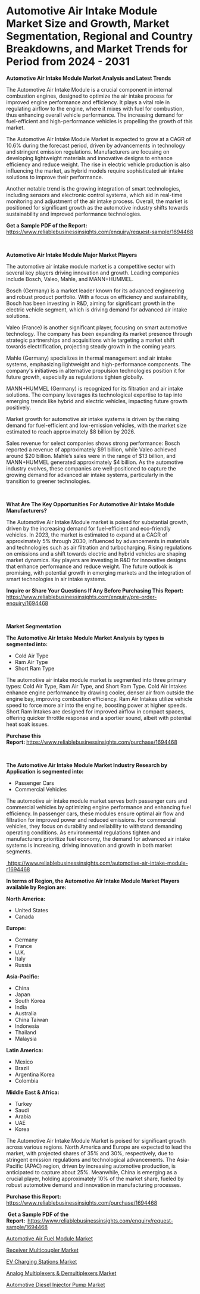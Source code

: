<p><h1>Automotive Air Intake Module Market Size and Growth, Market Segmentation, Regional and Country Breakdowns, and Market Trends for Period from 2024 -  2031</h1></p><p><strong>Automotive Air Intake Module Market Analysis and Latest Trends</strong></p>
<p><p>The Automotive Air Intake Module is a crucial component in internal combustion engines, designed to optimize the air intake process for improved engine performance and efficiency. It plays a vital role in regulating airflow to the engine, where it mixes with fuel for combustion, thus enhancing overall vehicle performance. The increasing demand for fuel-efficient and high-performance vehicles is propelling the growth of this market.</p><p>The Automotive Air Intake Module Market is expected to grow at a CAGR of 10.6% during the forecast period, driven by advancements in technology and stringent emission regulations. Manufacturers are focusing on developing lightweight materials and innovative designs to enhance efficiency and reduce weight. The rise in electric vehicle production is also influencing the market, as hybrid models require sophisticated air intake solutions to improve their performance.</p><p>Another notable trend is the growing integration of smart technologies, including sensors and electronic control systems, which aid in real-time monitoring and adjustment of the air intake process. Overall, the market is positioned for significant growth as the automotive industry shifts towards sustainability and improved performance technologies.</p></p>
<p><strong>Get a Sample PDF of the Report:&nbsp;</strong> <a href="https://www.reliablebusinessinsights.com/enquiry/request-sample/1694468?utm_campaign=835&utm_medium=2&utm_source=Github&utm_content=ia&utm_term=06102024&utm_id=automotive-air-intake-module">https://www.reliablebusinessinsights.com/enquiry/request-sample/1694468</a></p>
<p>&nbsp;</p>
<p><strong>Automotive Air Intake Module Major Market Players</strong></p>
<p><p>The automotive air intake module market is a competitive sector with several key players driving innovation and growth. Leading companies include Bosch, Valeo, Mahle, and MANN+HUMMEL. </p><p>Bosch (Germany) is a market leader known for its advanced engineering and robust product portfolio. With a focus on efficiency and sustainability, Bosch has been investing in R&D, aiming for significant growth in the electric vehicle segment, which is driving demand for advanced air intake solutions. </p><p>Valeo (France) is another significant player, focusing on smart automotive technology. The company has been expanding its market presence through strategic partnerships and acquisitions while targeting a market shift towards electrification, projecting steady growth in the coming years.</p><p>Mahle (Germany) specializes in thermal management and air intake systems, emphasizing lightweight and high-performance components. The company's initiatives in alternative propulsion technologies position it for future growth, especially as regulations tighten globally.</p><p>MANN+HUMMEL (Germany) is recognized for its filtration and air intake solutions. The company leverages its technological expertise to tap into emerging trends like hybrid and electric vehicles, impacting future growth positively.</p><p>Market growth for automotive air intake systems is driven by the rising demand for fuel-efficient and low-emission vehicles, with the market size estimated to reach approximately $8 billion by 2026. </p><p>Sales revenue for select companies shows strong performance: Bosch reported a revenue of approximately $91 billion, while Valeo achieved around $20 billion. Mahle’s sales were in the range of $13 billion, and MANN+HUMMEL generated approximately $4 billion. As the automotive industry evolves, these companies are well-positioned to capture the growing demand for advanced air intake systems, particularly in the transition to greener technologies.</p></p>
<p>&nbsp;</p>
<p><strong>What Are The Key Opportunities For Automotive Air Intake Module Manufacturers?</strong></p>
<p><p>The Automotive Air Intake Module market is poised for substantial growth, driven by the increasing demand for fuel-efficient and eco-friendly vehicles. In 2023, the market is estimated to expand at a CAGR of approximately 5% through 2030, influenced by advancements in materials and technologies such as air filtration and turbocharging. Rising regulations on emissions and a shift towards electric and hybrid vehicles are shaping market dynamics. Key players are investing in R&D for innovative designs that enhance performance and reduce weight. The future outlook is promising, with potential growth in emerging markets and the integration of smart technologies in air intake systems.</p></p>
<p><strong>Inquire or Share Your Questions If Any Before Purchasing This Report:</strong> <a href="https://www.reliablebusinessinsights.com/enquiry/pre-order-enquiry/1694468?utm_campaign=835&utm_medium=2&utm_source=Github&utm_content=ia&utm_term=06102024&utm_id=automotive-air-intake-module">https://www.reliablebusinessinsights.com/enquiry/pre-order-enquiry/1694468</a></p>
<p>&nbsp;</p>
<p><strong>Market Segmentation</strong></p>
<p><strong>The Automotive Air Intake Module Market Analysis by types is segmented into:</strong></p>
<p><ul><li>Cold Air Type</li><li>Ram Air Type</li><li>Short Ram Type</li></ul></p>
<p><p>The automotive air intake module market is segmented into three primary types: Cold Air Type, Ram Air Type, and Short Ram Type. Cold Air Intakes enhance engine performance by drawing cooler, denser air from outside the engine bay, improving combustion efficiency. Ram Air Intakes utilize vehicle speed to force more air into the engine, boosting power at higher speeds. Short Ram Intakes are designed for improved airflow in compact spaces, offering quicker throttle response and a sportier sound, albeit with potential heat soak issues.</p></p>
<p><strong>Purchase this Report:&nbsp;</strong><a href="https://www.reliablebusinessinsights.com/purchase/1694468?utm_campaign=835&utm_medium=2&utm_source=Github&utm_content=ia&utm_term=06102024&utm_id=automotive-air-intake-module">https://www.reliablebusinessinsights.com/purchase/1694468</a></p>
<p>&nbsp;</p>
<p><strong>The Automotive Air Intake Module Market Industry Research by Application is segmented into:</strong></p>
<p><ul><li>Passenger Cars</li><li>Commercial Vehicles</li></ul></p>
<p><p>The automotive air intake module market serves both passenger cars and commercial vehicles by optimizing engine performance and enhancing fuel efficiency. In passenger cars, these modules ensure optimal air flow and filtration for improved power and reduced emissions. For commercial vehicles, they focus on durability and reliability to withstand demanding operating conditions. As environmental regulations tighten and manufacturers prioritize fuel economy, the demand for advanced air intake systems is increasing, driving innovation and growth in both market segments.</p></p>
<p><a href="https://www.reliablebusinessinsights.com/automotive-air-intake-module-r1694468?utm_campaign=835&utm_medium=2&utm_source=Github&utm_content=ia&utm_term=06102024&utm_id=automotive-air-intake-module">&nbsp;https://www.reliablebusinessinsights.com/automotive-air-intake-module-r1694468</a></p>
<p><strong>In terms of Region, the Automotive Air Intake Module Market Players available by Region are:</strong></p>
<p>
    <p> <strong> North America: </strong>
        <ul>
            <li>United States</li>
            <li>Canada</li>
        </ul>
        </p> 
    <p> <strong> Europe: </strong>
        <ul>
            <li>Germany</li>
            <li>France</li>
            <li>U.K.</li>
            <li>Italy</li>
            <li>Russia</li>
        </ul>
        </p> 
    <p> <strong> Asia-Pacific: </strong>
        <ul>
            <li>China</li>
            <li>Japan</li>
            <li>South Korea</li>
            <li>India</li>
            <li>Australia</li>
            <li>China Taiwan</li>
            <li>Indonesia</li>
            <li>Thailand</li>
            <li>Malaysia</li>
        </ul>
        </p> 
    <p> <strong> Latin America: </strong>
        <ul>
            <li>Mexico</li>
            <li>Brazil</li>
            <li>Argentina Korea</li>
            <li>Colombia</li>
        </ul>
        </p> 
    <p> <strong> Middle East & Africa: </strong>
        <ul>
            <li>Turkey</li>
            <li>Saudi</li>
            <li>Arabia</li>
            <li>UAE</li>
            <li>Korea</li>
        </ul>
    </p>
    </p>
<p><p>The Automotive Air Intake Module Market is poised for significant growth across various regions. North America and Europe are expected to lead the market, with projected shares of 35% and 30%, respectively, due to stringent emission regulations and technological advancements. The Asia-Pacific (APAC) region, driven by increasing automotive production, is anticipated to capture about 25%. Meanwhile, China is emerging as a crucial player, holding approximately 10% of the market share, fueled by robust automotive demand and innovation in manufacturing processes.</p></p>
<p><strong>Purchase this Report: </strong><a href="https://www.reliablebusinessinsights.com/purchase/1694468?utm_campaign=835&utm_medium=2&utm_source=Github&utm_content=ia&utm_term=06102024&utm_id=automotive-air-intake-module">https://www.reliablebusinessinsights.com/purchase/1694468</a></p>
<p>&nbsp;<strong>Get a Sample PDF of the Report:&nbsp;&nbsp;</strong><a href="https://www.reliablebusinessinsights.com/enquiry/request-sample/1694468?utm_campaign=835&utm_medium=2&utm_source=Github&utm_content=ia&utm_term=06102024&utm_id=automotive-air-intake-module">https://www.reliablebusinessinsights.com/enquiry/request-sample/1694468</a></p>
<p><strong></strong></p>
<p><p><a href="https://github.com/JavierDDowns/Market-Research-Report-List-1/blob/main/automotive-air-fuel-module-market.md?utm_campaign=835&utm_medium=2&utm_source=Github&utm_content=ia&utm_term=06102024&utm_id=automotive-air-intake-module">Automotive Air Fuel Module Market</a></p><p><a href="https://www.linkedin.com/pulse/receiver-multicoupler-market-revolution-2024-2031-trends-wr31e?utm_campaign=835&utm_medium=2&utm_source=Github&utm_content=ia&utm_term=06102024&utm_id=automotive-air-intake-module">Receiver Multicoupler Market</a></p><p><a href="https://issuu.com/reportprime-2/docs/ev-charging-stations-market-size-20_66403d2541ffbb?utm_campaign=835&utm_medium=2&utm_source=Github&utm_content=ia&utm_term=06102024&utm_id=automotive-air-intake-module">EV Charging Stations Market</a></p><p><a href="https://www.linkedin.com/pulse/future-ready-strategic-insights-global-analog-multiplexers-zzlie?utm_campaign=835&utm_medium=2&utm_source=Github&utm_content=ia&utm_term=06102024&utm_id=automotive-air-intake-module">Analog Multiplexers & Demultiplexers Market</a></p><p><a href="https://github.com/AlbertGonzalez266/Market-Research-Report-List-1/blob/main/automotive-diesel-injector-pump-market.md?utm_campaign=835&utm_medium=2&utm_source=Github&utm_content=ia&utm_term=06102024&utm_id=automotive-air-intake-module">Automotive Diesel Injector Pump Market</a></p></p>